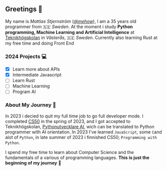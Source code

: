 ## Greetings 👋

My name is _Mattias Stjernström_ ([_@mehow_](https://mehow.se)), I am a 35 years old programmer from 🇸🇪 _Sweden_. At the moment i study __Python programming, Machine Learning and Artificial Intelligence__ at [Teknikhögskolan](https://teknikhogskolan.se) in _Västerås_, 🇸🇪 _Sweden_. Currently also learning Rust at my free time and doing Front End

### 2024 Projects 💻
- [x] Learn more about APIs
- [x] Intermediate Javascript
- [ ] Learn Rust
- [ ] Machine Learning
- [ ] Program AI

### About My Journey 🚀
In 2023 i decied to quit my full time job to go full developer mode. I completed [CS50](https://en.wikipedia.org/wiki/CS50) in the spring of 2023, and I got accepted to Teknikhögskolan, [Pythonutvecklare AI](https://teknikhogskolan.se/utbildningar/pythonutvecklare-ai), wich can be translated to Python programmer with AI orientation. In 2023 I've learned ``JavaScript``, some ``C``and alot of ``Python``, in late summer of 2023 i finnished CS50; ``Programming with Python``.

I spend my free time to learn about Computer Science and the fundamentals of a various of programming languages. __This is just the beginning of my journey__ 👶
